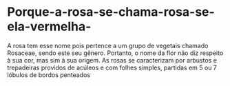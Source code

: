 # Porque-a-rosa-se-chama-rosa-se-ela-vermelha-
A rosa tem esse nome pois pertence a um grupo de vegetais chamado Rosaceae, sendo este seu gênero. Portanto, o nome da flor não diz respeito à sua cor, mas sim à sua origem.  As rosas se caracterizam por arbustos e trepadeiras providos de acúleos e com folhes simples, partidas em 5 ou 7 lóbulos de bordos penteados
